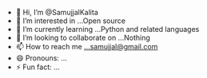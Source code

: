 - 👋 Hi, I’m @SamujjalKalita
- 👀 I’m interested in ...Open source
- 🌱 I’m currently learning ...Python and related languages
- 💞️ I’m looking to collaborate on ...Nothing
- 📫 How to reach me ...samujjal@gmail.com
- 😄 Pronouns: ...
- ⚡ Fun fact: ...

<!---
SamujjalKalita/SamujjalKalita is a ✨ special ✨ repository because its `README.md` (this file) appears on your GitHub profile.
You can click the Preview link to take a look at your changes.
--->
